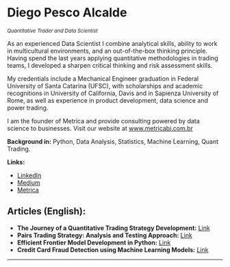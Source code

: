 # Diego Pesco Alcalde
<sub>*Quantitative Trader and Data Scientist* </sub>

As an experienced Data Scientist I combine analytical skills, ability to work in multicultural environments, and an out-of-the-box thinking principle. Having spend the last years applying quantitative methodologies in trading teams, I developed a sharpen critical thinking and risk assessment skills.

My credentials include a Mechanical Engineer graduation in Federal University of Santa Catarina (UFSC), with scholarships and academic recognitions in University of California, Davis and in Sapienza University of Rome, as well as experience in product development, data science and power trading.

I am the founder of Metrica and provide consulting powered by data science to businesses. Visit our website at www.metricabi.com.br

**Background in:** Python, Data Analysis, Statistics, Machine Learning, Quant Trading.

**Links:**
* [LinkedIn](https://www.linkedin.com/in/diegopesco/)
* [Medium](https://medium.com/@dp.alcalde)
* [Metrica](www.metricabi.com.br)


## Articles (English):

* **The Journey of a Quantitative Trading Strategy Development:** [Link](https://medium.com/@dp.alcalde/the-journey-of-a-quantitative-trading-strategy-development-part-1-e0bff49b8919)
* **Pairs Trading Strategy: Analysis and Testing Approach:** [Link](https://medium.com/@dp.alcalde/analysis-and-test-of-pairs-trading-strategies-4cb06d61414e)
* **Efficient Frontier Model Development in Python:** [Link](https://github.com/diegopescoalcalde/portfolio/blob/master/Efficient_Frontier_Model.ipynb)
* **Credit Card Fraud Detection using Machine Learning Models:** [Link](https://github.com/diegopescoalcalde/portfolio/blob/master/Credit_Card_Fraud_Detection.ipynb)

---


<!--
**diegopescoalcalde/diegopescoalcalde** is a ✨ _special_ ✨ repository because its `README.md` (this file) appears on your GitHub profile.

Here are some ideas to get you started:

- 🔭 I’m currently working on ...
- 🌱 I’m currently learning ...
- 👯 I’m looking to collaborate on ...
- 🤔 I’m looking for help with ...
- 💬 Ask me about ...
- 📫 How to reach me: ...
- 😄 Pronouns: ...
- ⚡ Fun fact: ...
-->
